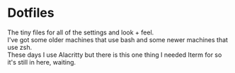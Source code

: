 # Dotfiles  
The tiny files for all of the settings and look + feel.  
I've got some older machines that use bash and some newer machines that use zsh.  
These days I use Alacritty but there is this one thing I needed Iterm for so it's still in here, waiting.  
